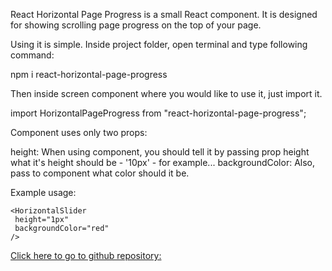 React Horizontal Page Progress is a small React component.
It is designed for showing scrolling page progress on the top of your page.

Using it is simple. Inside project folder, open terminal and type following command:

npm i react-horizontal-page-progress

Then inside screen component where you would like to use it, just import it.

import HorizontalPageProgress from "react-horizontal-page-progress";

Component uses only two props:

height: When using component, you should tell it by passing prop height what it's height should be - '10px' - for example...
backgroundColor: Also, pass to component what color should it be.

Example usage:

```
<HorizontalSlider
 height="1px"
 backgroundColor="red"
/>
```

[Click here to go to github repository:](https://github.com/Lazzaro83/React-Horizontal-Page-Progress)
